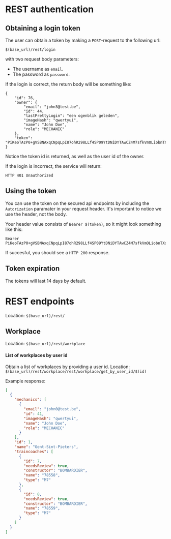 # REST authentication

## Obtaining a login token
The user can obtain a token by making a ```POST```-request to the following url:
```
$(base_url)/rest/login
```

with two request body parameters:
- The username as ```email```.
- The password as ```password```.

If the login is correct, the return body will be something like:
```(json)
{
    "id": 76,
    "owner": {
        "email": "john3@test.be",
        "id": 44,
        "lastPrettyLogin": "een ogenblik geleden",
        "imageHash": "qwertyui",
        "name": "John Doe",
        "role": "MECHANIC"
    },
    "token": "PiKeoTAzP0+gVSBNAxqCNpqLpI87ohR298LLf4SP09YtDNiDYTAwCZ4M7sfkVmOLiobnTXsF3AvfeqbzAJZc0TGlWcZgkOq63sgtEG41h3b4/nFsG/tUAjKgbNSxTml3NJ3A3DLP9HJuCRFXJPWv9/PKA5vKOvQibog6ZdYbsx9VFpH71g1/ZJ1K176q0uP+Ot8MEySihBr8vnye4jRYgGEbL/XKL8qYNQOZkpdMVyN0XhJ9mwqw6m2LAvRpFwLv"
}
```
Notice the token id is returned, as well as the user id of the owner. 

If the login is incorrect, the service will return:
```
HTTP 401 Unauthorized
```

## Using the token
You can use the token on the secured api endpoints by including the ```Autorization``` paramater in your request header. It's important to notice we use the header, not the body.

Your header value consists of ```Bearer $(token)```, so it might look something like this:
```
Bearer PiKeoTAzP0+gVSBNAxqCNpqLpI87ohR298LLf4SP09YtDNiDYTAwCZ4M7sfkVmOLiobnTXsF3AvfeqbzAJZc0TGlWcZgkOq63sgtEG41h3b4/nFsG/tUAjKgbNSxTml3NJ3A3DLP9HJuCRFXJPWv9/PKA5vKOvQibog6ZdYbsx9VFpH71g1/ZJ1K176q0uP+Ot8MEySihBr8vnye4jRYgGEbL/XKL8qYNQOZkpdMVyN0XhJ9mwqw6m2LAvRpFwLv
```

If succesful, you should see a ```HTTP 200``` response.

## Token expiration
The tokens will last 14 days by default.

# REST endpoints
Location:
```$(base_url)/rest/```

## Workplace
Location:
```$(base_url)/rest/workplace```

#### List of **workplaces** by user id
Obtain a list of workplaces by providing a user id.
Location:
```$(base_url)/rest/workplace/rest/workplace/get_by_user_id/$(id)```

Example response:
```json
[
  {
    "mechanics": [
      {
        "email": "john0@test.be",
        "id": 41,
        "imageHash": "qwertyui",
        "name": "John Doe",
        "role": "MECHANIC"
      }
    ],
    "id": 1,
    "name": "Gent-Sint-Pieters",
    "traincoaches": [
      {
        "id": 7,
        "needsReview": true,
        "constructor": "BOMBARDIER",
        "name": "78558",
        "type": "M7"
      },
      {
        "id": 8,
        "needsReview": true,
        "constructor": "BOMBARDIER",
        "name": "78559",
        "type": "M7"
      }
    ]
  }
]
```
